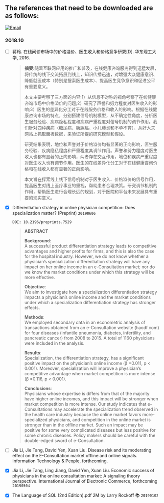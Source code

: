 ## The references that need to be downloaded are as follows:

[![Email](https://img.shields.io/badge/Email-2%40xieshiwen.cn-brightgreen.svg)](mailto:2@xieshiwen.cn)

### 2018.10

- [ ] 蒋玲. 在线问诊市场中的价格溢价、医生收入和价格竞争研究[D]. 华东理工大学, 2016. 

    > **摘要**:随着互联网应用的推广和普及，在线健康咨询服务得到迅猛发展，将传统的线下交流拓展到线上，知识传播迅速，对增强大众健康意识、降低就医成本（特别是搜索医生成本）、提高医生竞争意识和促进公平有重要意义。
    > 
    > 本文主要考察了三方面的内容:1）从信息不对称的视角考察了在线健康咨询市场中价格溢价的问题;2）研究了声誉和努力程度对医生收入的影响;3）医生的差异化分工对于在线服务价格和收入的影响。根据在线健康咨询市场的特点，分别搭建信号机制模型，从不确定性角度，分析医生服务经验、疾病隐私程度和疾病严重程度对信号机制的调节作用。我们针对四种疾病（糖尿病、胰腺癌、小儿肺炎和不孕不育），从好大夫网站上抓取面板数据，来验证所提的研究模型和假设。
    > 
    > 研究结果表明，地位和声誉对于价格溢价均有显著的正向影响，医生服务经验、疾病隐私程度和严重程度其调节作用。声誉和努力程度对医生收入也都有显著的正向影响，两者存在交互作用，地位和疾病严重程度对医生收入也有调节作用。医生的在线差异化分工对于在线健康咨询价格和在线收入都有显著的正向影响。
    > 
    > 本文旨在探索线上线下信号机制对于医生收入、价格溢价的信号作用，提高医生对线上医疗事业的重视，帮助患者合理决策。研究调节机制的作用，帮助医生进行合理长远的规划，对于医院和平台未来发展具有重要的现实意义。

- [x] Differentiation strategy in online physician competition: Does specialization matter? (Preprint) `20190606`

      DOI: 10.2196/preprints.7529

    > **ABSTRACT**
    > 
    > **Background**:<br>
    A successful product differentiation strategy leads to competitive advantages and higher profits for firms, and this is also the case for the hospital industry. However, we do not know whether a physician’s specialization differentiation strategy will have any impact on her online income in an e-Consultation market; nor do we know the market conditions under which this strategy will be more effective.  
    > 
    > **Objective**:<br>
    We aim to investigate how a specialization differentiation strategy impacts a physician’s online income and the market conditions under which a specialization differentiation strategy has stronger effects.  
    > 
    > **Methods**:<br>
    We employed secondary data in an econometric analysis of transactions obtained from an e-Consultation website (haodf.com) for four diseases (infantile pneumonia, diabetes, infertility, and pancreatic cancer) from 2008 to 2015. A total of 1160 physicians were included in the analysis.  
    > 
    > **Results**:<br>
    Specialization, the differentiation strategy, has a significant positive impact on the physician’s online income (β =0.011, p < 0.001). Moreover, specialization will improve a physician’s competitive advantage when market competition is more intense (β =0.116, p < 0.001).  
    > 
    > **Conclusions**:<br>
    Physicians whose expertise is differs from that of the majority have higher online incomes, and this impact will be stronger when market competition is more intense. Our study indicates that e-Consultations may accelerate the specialization trend observed in the health care industry because the online market favors more-specialized physicians, and competition in the online market is stronger than in the offline market. Such an impact may be positive for some very complicated diseases but less positive for some chronic diseases. Policy makers should be careful with the double-edged sword of e-Consultation.

- [ ] Jia Li, Jie Tang, David Yen, Xuan Liu. Disease risk and its moderating effect on the E-Consultation market offline and online signals. Information Technology & People, forthcoming. 

- [x] Jia Li, Jie Tang, Ling Jiang, David Yen, Xuan Liu. Economic success of physicians in the online consultation market: A signaling theory perspective. International Journal of Electronic Commerce, forthcoming `20190504`

- [x] The Language of SQL (2nd Edition).pdf  2M by Larry Rockoff :books: `20190102`
